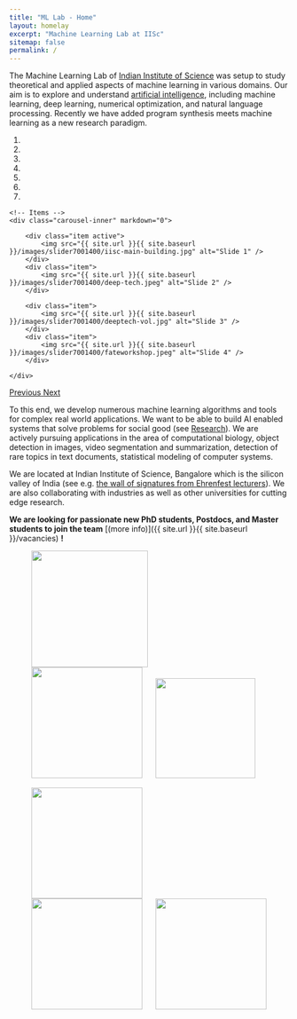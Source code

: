 ```yaml
---
title: "ML Lab - Home"
layout: homelay
excerpt: "Machine Learning Lab at IISc"
sitemap: false
permalink: /
---
```


The Machine Learning Lab of [Indian Institute of Science](https://www.iisc.ac.in/) was setup to study theoretical and applied aspects of machine learning in various domains. Our aim is to explore and understand [artificial intelligence](), including machine learning, deep learning, numerical optimization, and natural language processing. Recently we have added program synthesis meets machine learning as a new research paradigm. 


<div markdown="0" id="carousel" class="carousel slide" data-ride="carousel" data-interval="5000" data-pause="hover" >
    <!-- Menu -->
    <ol class="carousel-indicators">
        <li data-target="#carousel" data-slide-to="0" class="active"></li>
        <li data-target="#carousel" data-slide-to="1"></li>
        <li data-target="#carousel" data-slide-to="2"></li>
        <li data-target="#carousel" data-slide-to="3"></li>
        <li data-target="#carousel" data-slide-to="4"></li>
        <li data-target="#carousel" data-slide-to="5"></li>
        <li data-target="#carousel" data-slide-to="6"></li>
    </ol>

    <!-- Items -->
    <div class="carousel-inner" markdown="0">

        <div class="item active">
            <img src="{{ site.url }}{{ site.baseurl }}/images/slider7001400/iisc-main-building.jpg" alt="Slide 1" />
        </div>
        <div class="item">
            <img src="{{ site.url }}{{ site.baseurl }}/images/slider7001400/deep-tech.jpeg" alt="Slide 2" />
        </div>
        
        <div class="item">
            <img src="{{ site.url }}{{ site.baseurl }}/images/slider7001400/deeptech-vol.jpg" alt="Slide 3" />
        </div>
        <div class="item">
            <img src="{{ site.url }}{{ site.baseurl }}/images/slider7001400/fateworkshop.jpeg" alt="Slide 4" />
        </div>
<!--        <div class="item">
            <img src="{{ site.url }}{{ site.baseurl }}/images/slider7001400/NoiseCover2.jpg" alt="Slide 5" />
        </div>
        <div class="item">
            <img src="{{ site.url }}{{ site.baseurl }}/images/slider7001400/SmartTipSide.jpg" alt="Slide 6" />
        </div>       
         <div class="item">
            <img src="{{ site.url }}{{ site.baseurl }}/images/slider7001400/lab.jpg" alt="Slide 7" />
        </div> -->
    </div>
  <a class="left carousel-control" href="#carousel" role="button" data-slide="prev">
    <span class="glyphicon glyphicon-chevron-left" aria-hidden="true"></span>
    <span class="sr-only">Previous</span>
  </a>
  <a class="right carousel-control" href="#carousel" role="button" data-slide="next">
    <span class="glyphicon glyphicon-chevron-right" aria-hidden="true"></span>
    <span class="sr-only">Next</span>
  </a>
</div>




To this end, we develop numerous machine learning algorithms and tools for complex real world applications. We want to be able to build AI enabled systems that solve problems for social good (see [Research](research)).
We are actively pursuing applications in the area of computational biology, object detection in images, video segmentation and summarization, detection of rare topics in text documents, statistical modeling of computer systems.

We are located at Indian Institute of Science, Bangalore which is the silicon valley of India (see e.g. [the wall of signatures from Ehrenfest lecturers](https://www.lorentz.leidenuniv.nl/history/colloquium/muur_heel.html)). We are also collaborating with industries as well as other universities for cutting edge research.

 **We are  looking for passionate new PhD students, Postdocs, and Master students to join the team** [(more info)]({{ site.url }}{{ site.baseurl }}/vacancies) **!**

<figure class="fourth">
  <img src="{{ site.url }}{{ site.baseurl }}/images/logopic/iisclogo.png" style="width: 210px;margin-right:20px">
  <img src="{{ site.url }}{{ site.baseurl }}/images/logopic/ibm.png" style="width: 200px; margin-right:20px">
  <img src="{{ site.url }}{{ site.baseurl }}/images/logopic/microsoft.png" style="width: 180px">
</figure>
<figure class="fourth">
  <img src="{{ site.url }}{{ site.baseurl }}/images/logopic/linkedin.png" style="width: 200px; margin-right:20px">
  <img src="{{ site.url }}{{ site.baseurl }}/images/logopic/tatamotors.png" style="width: 200px;margin-right:20px">
  <img src="{{ site.url }}{{ site.baseurl }}/images/logopic/atimotors.png" style="width: 200px">
</figure>
